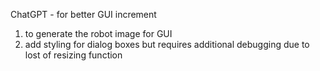 ChatGPT - for better GUI increment
1. to generate the robot image for GUI
2. add styling for dialog boxes but requires additional debugging due to lost of resizing function
